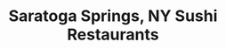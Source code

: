 ---
layout: city
title: Saratoga Springs, NY Sushi Restaurants
permalink: /new-york/saratoga-springs/
stateAbbr: NY
stateName: New York
cityName: Saratoga Springs
---